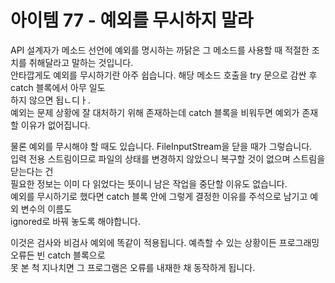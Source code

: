 # 아이템 77 - 예외를 무시하지 말라

API 설계자가 메소드 선언에 예외를 명시하는 까닭은 그 메소드를 사용할 때 적절한 조치를 취해달라고 말하는 것입니다.    
안타깝게도 예외를 무시하기란 아주 쉽습니다. 해당 메소드 호출을 try 문으로 감싼 후 catch 블록에서 아무 일도    
하지 않으면 됩ㄴ디ㅏ.     
예외는 문제 상황에 잘 대처하기 위해 존재하는데 catch 블록을 비워두면 예외가 존재할 이유가 없어집니다.    

물론 예외를 무시해야 할 때도 있습니다. FileInputStream을 닫을 때가 그렇습니다.   
입력 전용 스트림이므로 파일의 상태를 변경하지 않았으니 복구할 것이 없으며 스트림을 닫는다는 건    
필요한 정보는 이미 다 읽었다는 뜻이니 남은 작업을 중단할 이유도 없습니다.     
예외를 무시하기로 했다면 catch 블록 안에 그렇게 결정한 이유를 주석으로 남기고 예외 변수의 이름도    
ignored로 바꿔 놓도록 해야합니다.    

이것은 검사와 비검사 예외에 똑같이 적용됩니다. 예측할 수 있는 상황이든 프로그래밍 오류든 빈 catch 블록으로       
못 본 척 지나치면 그 프로그램은 오류를 내재한 채 동작하게 됩니다.          

